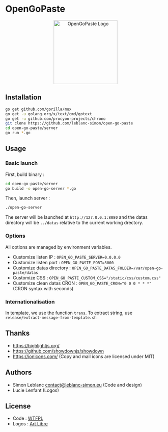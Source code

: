 # OpenGoPaste

<p align="center">
    <img src="https://leblanc.io/logo-open-go-paste.svg" width="200" height="200" title="OpenGoPaste Logo">
</p>

## Installation

```bash
go get github.com/gorilla/mux
go get -u golang.org/x/text/cmd/gotext
go get -u github.com/procyon-projects/chrono
git clone https://github.com/leblanc-simon/open-go-paste
cd open-go-paste/server
go run *.go
```

## Usage

### Basic launch

First, build binary :

```bash
cd open-go-paste/server
go build -o open-go-server *.go
```

Then, launch server :

```bash
./open-go-server
```

The server will be launched at `http://127.0.0.1:8080` and the datas directory will be `../datas` relative to the current working drectory.

### Options

All options are managed by environment variables.

* Customize listen IP : `OPEN_GO_PASTE_SERVER=0.0.0.0`
* Customize listen port : `OPEN_GO_PASTE_PORT=3000`
* Customize datas directory : `OPEN_GO_PASTE_DATAS_FOLDER=/var/open-go-paste/datas`
* Customize CSS : `OPEN_GO_PASTE_CUSTOM_CSS="/static/css/custom.css"`
* Customize clean datas CRON : `OPEN_GO_PASTE_CRON="0 0 0 * * *"` (CRON syntax with seconds)

### Internationalisation

In template, we use the function `trans`. To extract string, use `release/extract-message-from-template.sh`

## Thanks

* https://highlightjs.org/
* https://github.com/showdownjs/showdown
* https://ionicons.com/ (Copy and mail icons are licensed under MIT)

## Authors

* Simon Leblanc <contact@leblanc-simon.eu> (Code and design)
* Lucie Lenfant (Logos)

## License

* Code : [WTFPL](http://www.wtfpl.net/)
* Logos : [Art Libre](http://artlibre.org/)
